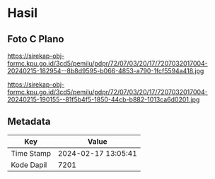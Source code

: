 # Hasil

## Foto C Plano

https://sirekap-obj-formc.kpu.go.id/3cd5/pemilu/pdpr/72/07/03/20/17/7207032017004-20240215-182954--8b8d9595-b066-4853-a790-1fcf5594a418.jpg

https://sirekap-obj-formc.kpu.go.id/3cd5/pemilu/pdpr/72/07/03/20/17/7207032017004-20240215-190155--81f5b4f5-1850-44cb-b882-1013ca6d0201.jpg


## Metadata

| Key        | Value               |
| ---------- | ------------------- |
| Time Stamp | 2024-02-17 13:05:41 |
| Kode Dapil | 7201                |



